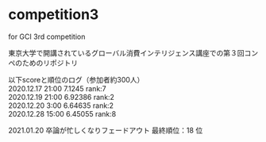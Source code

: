# competition3
for GCI 3rd competition

東京大学で開講されているグローバル消費インテリジェンス講座での第３回コンペのためのリポジトリ  

以下scoreと順位のログ（参加者約300人）  
2020.12.17 21:00  7.1245   rank:7  
2020.12.19 21:00  6.92386  rank:2  
2020.12.20  3:00  6.64635  rank:2  
2020.12.28 15:00  6.45055  rank:8

2021.01.20 卒論が忙しくなりフェードアウト
           最終順位：18 位
